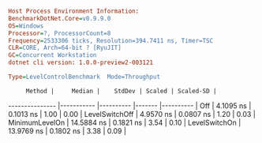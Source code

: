 ```ini

Host Process Environment Information:
BenchmarkDotNet.Core=v0.9.9.0
OS=Windows
Processor=?, ProcessorCount=8
Frequency=2533306 ticks, Resolution=394.7411 ns, Timer=TSC
CLR=CORE, Arch=64-bit ? [RyuJIT]
GC=Concurrent Workstation
dotnet cli version: 1.0.0-preview2-003121

Type=LevelControlBenchmark  Mode=Throughput  

```
         Method |     Median |    StdDev | Scaled | Scaled-SD |
--------------- |----------- |---------- |------- |---------- |
            Off |  4.1095 ns | 0.1013 ns |   1.00 |      0.00 |
 LevelSwitchOff |  4.9570 ns | 0.0807 ns |   1.20 |      0.03 |
 MinimumLevelOn | 14.5884 ns | 0.1821 ns |   3.54 |      0.10 |
  LevelSwitchOn | 13.9769 ns | 0.1802 ns |   3.38 |      0.09 |
